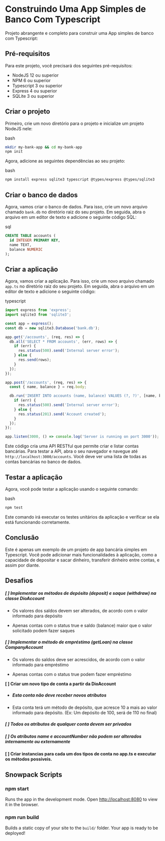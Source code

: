 # Construindo Uma App Simples de Banco Com Typescript



Projeto abrangente e completo para construir uma App simples de banco com Typescript:

## Pré-requisitos

Para este projeto, você precisará dos seguintes pré-requisitos:

- NodeJS 12 ou superior
- NPM 6 ou superior
- Typescript 3 ou superior
- Express 4 ou superior
- SQLite 3 ou superior



## Criar o projeto

Primeiro, crie um novo diretório para o projeto e inicialize um projeto NodeJS nele:

bash

```bash
mkdir my-bank-app && cd my-bank-app
npm init
```

Agora, adicione as seguintes dependências ao seu projeto:

bash

```bash
npm install express sqlite3 typescript @types/express @types/sqlite3
```



## Criar o banco de dados

Agora, vamos criar o banco de dados. Para isso, crie um novo arquivo chamado `bank.db` no diretório raiz do seu projeto. Em seguida, abra o arquivo em um editor de texto e adicione o seguinte código SQL:

sql

```sql
CREATE TABLE accounts (
  id INTEGER PRIMARY KEY,
  name TEXT,
  balance NUMERIC
);
```



## Criar a aplicação

Agora, vamos criar a aplicação. Para isso, crie um novo arquivo chamado `app.ts` no diretório raiz do seu projeto. Em seguida, abra o arquivo em um editor de texto e adicione o seguinte código:

typescript

```typescript
import express from 'express';
import sqlite3 from 'sqlite3';

const app = express();
const db = new sqlite3.Database('bank.db');

app.get('/accounts', (req, res) => {
  db.all('SELECT * FROM accounts', (err, rows) => {
    if (err) {
      res.status(500).send('Internal server error');
    } else {
      res.send(rows);
    }
  });
});

app.post('/accounts', (req, res) => {
  const { name, balance } = req.body;

  db.run('INSERT INTO accounts (name, balance) VALUES (?, ?)', [name, balance], (err) => {
    if (err) {
      res.status(500).send('Internal server error');
    } else {
      res.status(201).send('Account created');
    }
  });
});

app.listen(3000, () => console.log('Server is running on port 3000'));
```

Este código cria uma API RESTful que permite criar e listar contas bancárias. Para testar a API, abra o seu navegador e navegue até `http://localhost:3000/accounts`. Você deve ver uma lista de todas as contas bancárias no banco de dados.



## Testar a aplicação

Agora, você pode testar a aplicação usando o seguinte comando:

bash



```bash
npm test
```

Este comando irá executar os testes unitários da aplicação e verificar se ela está funcionando corretamente.



## Conclusão

Este é apenas um exemplo de um projeto de app bancária simples em Typescript. Você pode adicionar mais funcionalidades à aplicação, como a capacidade de depositar e sacar dinheiro, transferir dinheiro entre contas, e assim por diante.





## Desafios

##### [ ] Implementar os métodos de depósito (deposit) e saque (withdraw) na classe DioAccount

- Os valores dos saldos devem ser alterados, de acordo com o valor informado para depósito

- Apenas contas com o status true e saldo (balance) maior que o valor solicitado podem fazer saques

  

##### [ ] Implementar o método de empréstimo (getLoan) na classe CompanyAccount

- Os valores do saldos deve ser acrescidos, de acordo com o valor informado para empréstimo

- Apenas contas com o status true podem fazer empréstimo

  

**[ ] Criar um novo tipo de conta a partir da DioAccount**

- ##### Esta conta não deve receber novos atributos

- Esta conta terá um método de depósito, que acresce 10 a mais ao valor informado para depósito. (Ex: Um depósito de 100, será de 110 no final)

  

##### [ ] Todos os atributos de qualquer conta devem ser privados

##### [ ] Os atributos name e accountNumber não podem ser alterados internamente ou externamente

**[ ] Criar instancias para cada um dos tipos de conta no app.ts e executar os métodos possíveis.**

##### 

## Snowpack Scripts

### npm start

Runs the app in the development mode.
Open <http://localhost:8080> to view it in the browser.

### npm run build

Builds a static copy of your site to the `build/` folder.
Your app is ready to be deployed!
